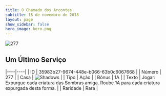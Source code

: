 ```yaml
---
title: O Chamado dos Arcontes
subtitle: 15 de novembro de 2018
layout: page
show_sidebar: false
hero_image: hero.png
---
```


![277](https://cdn.keyforgegame.com/media/card_front/pt/341_277_HGVF3P4J7PVJ_pt.png)

## Um Último Serviço

|----|----|
| ID | 35983b27-9674-448e-b066-63b0c6067668 |
| Número | 277 |
| Casa | ![Shadows](https://archonarcana.com/images/thumb/e/ee/Shadows.png/22px-Shadows.png "Sombras") |
| Tipo | Ação |
| Bônus | 1A |
| Texto | Jogar: Expurgue cada criatura das Sombras amiga. Roube 1A para cada criatura expurgada desta forma. |
| Raridade | Rara |
